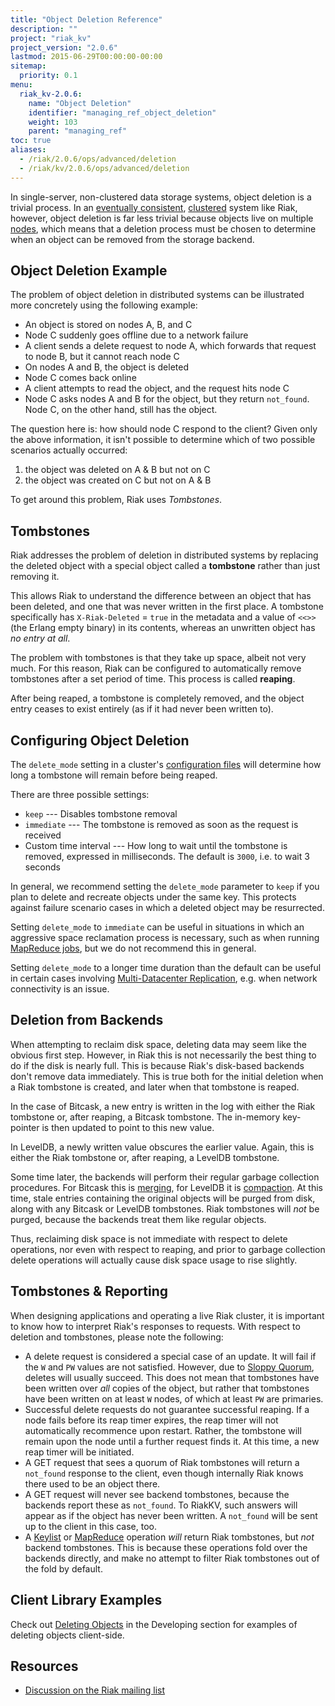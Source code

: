 ```yaml
---
title: "Object Deletion Reference"
description: ""
project: "riak_kv"
project_version: "2.0.6"
lastmod: 2015-06-29T00:00:00-00:00
sitemap:
  priority: 0.1
menu:
  riak_kv-2.0.6:
    name: "Object Deletion"
    identifier: "managing_ref_object_deletion"
    weight: 103
    parent: "managing_ref"
toc: true
aliases:
  - /riak/2.0.6/ops/advanced/deletion
  - /riak/kv/2.0.6/ops/advanced/deletion
---
```


[concept eventual consistency]: ../../../learn/concepts/eventual-consistency
[concept clusters]: ../../../learn/concepts/clusters
[glossary vnode]: ../../../learn/glossary/#vnode
[usage delete objects]: ../../../developing/usage/deleting-objects
[developing keylist]: ../../../developing/api/http/list-keys
[developing mapreduce]: ../../../developing/usage/mapreduce
[cluster mdc]: ../../cluster-operations/v3-multi-datacenter
[config advanced]: ../../../configuring/reference/#advanced-configuration
[glossary sloppy quorum]: ../../../learn/glossary/#sloppy-quorum
[bitcask merging]: ../../../setup/planning/backend/bitcask/#disk-usage-and-merging-settings
[leveldb compaction]: ../../../setup/planning/backend/leveldb/#compaction

In single-server, non-clustered data storage systems, object deletion
is a trivial process. In an [eventually consistent][concept eventual consistency], [clustered][concept clusters] system like Riak, however,
object deletion is far less trivial because objects live on multiple
[nodes](../../../learn/glossary/#nodes), which means that a deletion process must be chosen to determine when an object can be removed from the storage backend.

## Object Deletion Example

The problem of object deletion in distributed systems can be illustrated more concretely using the following example:

* An object is stored on nodes A, B, and C
* Node C suddenly goes offline due to a network failure
* A client sends a delete request to node A, which forwards that
  request to node B, but it cannot reach node C
* On nodes A and B, the object is deleted
* Node C comes back online
* A client attempts to read the object, and the request hits node C
* Node C asks nodes A and B for the object, but they return `not_found`. Node C, on the other hand, still has the object.

The question here is: how should node C respond to the client? Given only the above information, it isn't possible to determine which of two possible scenarios actually occurred:

1. the object was deleted on A & B but not on C
2. the object was created on C but not on A & B

To get around this problem, Riak uses *Tombstones*.

## Tombstones

Riak addresses the problem of deletion in distributed systems by replacing the deleted object with a special object called a **tombstone** rather than just removing it.

This allows Riak to understand the difference between an object that has been deleted, and one that was never written in the first place. A tombstone specifically has `X-Riak-Deleted` = `true` in the metadata and a value of `<<>>` (the Erlang empty binary) in its contents, whereas an unwritten object has *no entry at all*.

The problem with tombstones is that they take up space, albeit not very much. For this reason, Riak can be configured to automatically remove tombstones after a set period of time. This process is called **reaping**.

After being reaped, a tombstone is completely removed, and the object entry ceases to exist entirely (as if it had never been written to).

## Configuring Object Deletion

The `delete_mode` setting in a cluster's [configuration files][config advanced] will determine how long a tombstone will remain before being reaped.

There are three possible settings:

* `keep` --- Disables tombstone removal
* `immediate` --- The tombstone is removed as soon as the request is
  received
* Custom time interval --- How long to wait until the tombstone is
  removed, expressed in milliseconds. The default is `3000`, i.e. to
  wait 3 seconds

In general, we recommend setting the `delete_mode` parameter to `keep`
if you plan to delete and recreate objects under the same key. This protects against failure scenario cases in which a deleted object may be resurrected.

Setting `delete_mode` to `immediate` can be useful in situations in
which an aggressive space reclamation process is necessary, such as
when running [MapReduce jobs][developing mapreduce], but we do not recommend
this in general.

Setting `delete_mode` to a longer time duration than the default can be
useful in certain cases involving [Multi-Datacenter Replication][cluster mdc], e.g. when
network connectivity is an issue.

## Deletion from Backends

When attempting to reclaim disk space, deleting data may seem like the obvious first step. However, in Riak this is not necessarily the best thing to do if the disk is nearly full. This is because Riak's disk-based backends don't remove data immediately. This is true both for the initial deletion when a Riak tombstone is created, and later when that tombstone is reaped.

In the case of Bitcask, a new entry is written in the log with either the Riak tombstone or, after reaping, a Bitcask tombstone. The in-memory key-pointer is then updated to point to this new value.

In LevelDB, a newly written value obscures the earlier value. Again, this is either the Riak tombstone or, after reaping, a LevelDB tombstone.

Some time later, the backends will perform their regular garbage collection procedures. For Bitcask this is [merging][bitcask merging], for LevelDB it is [compaction][leveldb compaction]. At this time, stale entries containing the original objects will be purged from disk, along with any Bitcask or LevelDB tombstones. Riak tombstones will *not* be purged, because the backends treat them like regular objects.

Thus, reclaiming disk space is not immediate with respect to delete operations, nor even with respect to reaping, and prior to garbage collection delete operations will actually cause disk space usage to rise slightly.

## Tombstones & Reporting

When designing applications and operating a live Riak cluster, it is important to know how to interpret Riak's responses to requests. With respect to deletion and tombstones, please note the following:

* A delete request is considered a special case of an update. It will fail if the `W` and `PW` values are not satisfied. However, due to [Sloppy Quorum][glossary sloppy quorum], deletes will usually succeed. This does not mean that tombstones have been written over *all* copies of the object, but rather that tombstones have been written on at least `W` nodes, of which at least `PW` are primaries.
* Successful delete requests do not guarantee successful reaping. If a node fails before its reap timer expires, the reap timer will not automatically recommence upon restart. Rather, the tombstone will remain upon the node until a further request finds it. At this time, a new reap timer will be initiated.
* A GET request that sees a quorum of Riak tombstones will return a `not_found` response to the client, even though internally Riak knows there used to be an object there.
* A GET request will never see backend tombstones, because the backends report these as `not_found`. To RiakKV, such answers will appear as if the object has never been written. A `not_found` will be sent up to the client in this case, too.
* A [Keylist][developing keylist] or [MapReduce][developing mapreduce] operation *will* return Riak tombstones, but *not* backend tombstones. This is because these operations fold over the backends directly, and make no attempt to filter Riak tombstones out of the fold by default.

## Client Library Examples

Check out [Deleting Objects][usage delete objects] in the Developing section for examples of deleting objects client-side.

## Resources

* [Discussion on the Riak mailing list](http://lists.basho.com/pipermail/riak-users_lists.basho.com/2011-October/006048.html)
